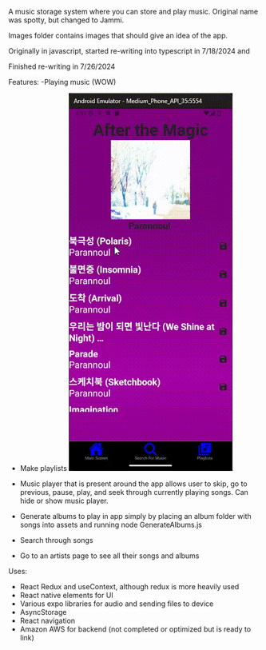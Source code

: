 A music storage system where you can store and play music. Original name was spotty, but changed to Jammi. 

Images folder contains images that should give an idea of the app. 

Originally in javascript, started re-writing into typescript in 7/18/2024 and

Finished re-writing in 7/26/2024

Features:
-Playing music (WOW)
- Make playlists
![Demo](./assets/playerDemo.gif)

- Music player that is present around the app allows user to skip, go to previous, pause, play, and seek through currently playing songs.  Can hide or show music player.
- Generate albums to play in app simply by placing an album folder with songs into assets and running node GenerateAlbums.js
- Search through songs
- Go to an artists page to see all their songs and albums

Uses:
- React Redux and useContext, although redux is more heavily used
- React native elements for UI
- Various expo libraries for audio and sending files to device
- AsyncStorage
- React navigation
- Amazon AWS for backend (not completed or optimized but is ready to link)

